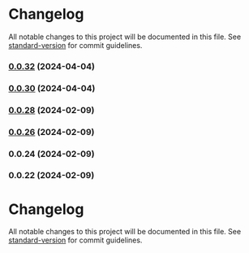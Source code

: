 # Changelog

All notable changes to this project will be documented in this file. See [standard-version](https://github.com/conventional-changelog/standard-version) for commit guidelines.

### [0.0.32](https://github.com/henrymunro/prisma-generator-test-utils/compare/v0.0.30...v0.0.32) (2024-04-04)

### [0.0.30](https://github.com/henrymunro/prisma-generator-test-utils/compare/v0.0.28...v0.0.30) (2024-04-04)

### [0.0.28](https://github.com/henrymunro/prisma-generator-test-utils/compare/v0.0.26...v0.0.28) (2024-02-09)

### [0.0.26](https://github.com/henrymunro/prisma-generator-test-utils/compare/v0.0.24...v0.0.26) (2024-02-09)

### 0.0.24 (2024-02-09)

### 0.0.22 (2024-02-09)

# Changelog

All notable changes to this project will be documented in this file. See [standard-version](https://github.com/conventional-changelog/standard-version) for commit guidelines.
